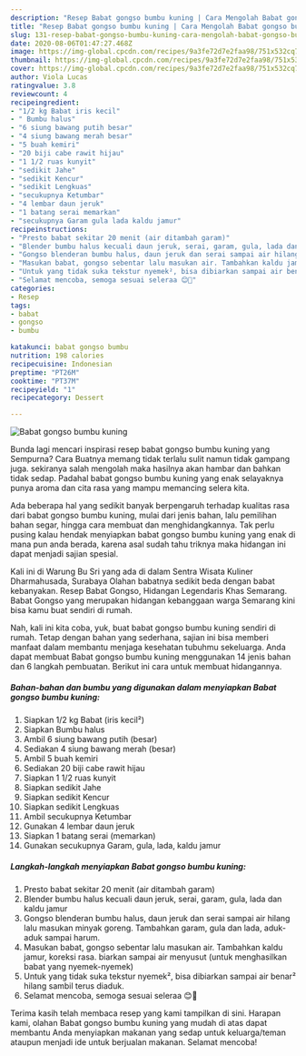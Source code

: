 ```yaml
---
description: "Resep Babat gongso bumbu kuning | Cara Mengolah Babat gongso bumbu kuning Yang Mudah Dan Praktis"
title: "Resep Babat gongso bumbu kuning | Cara Mengolah Babat gongso bumbu kuning Yang Mudah Dan Praktis"
slug: 131-resep-babat-gongso-bumbu-kuning-cara-mengolah-babat-gongso-bumbu-kuning-yang-mudah-dan-praktis
date: 2020-08-06T01:47:27.468Z
image: https://img-global.cpcdn.com/recipes/9a3fe72d7e2faa98/751x532cq70/babat-gongso-bumbu-kuning-foto-resep-utama.jpg
thumbnail: https://img-global.cpcdn.com/recipes/9a3fe72d7e2faa98/751x532cq70/babat-gongso-bumbu-kuning-foto-resep-utama.jpg
cover: https://img-global.cpcdn.com/recipes/9a3fe72d7e2faa98/751x532cq70/babat-gongso-bumbu-kuning-foto-resep-utama.jpg
author: Viola Lucas
ratingvalue: 3.8
reviewcount: 4
recipeingredient:
- "1/2 kg Babat iris kecil"
- " Bumbu halus"
- "6 siung bawang putih besar"
- "4 siung bawang merah besar"
- "5 buah kemiri"
- "20 biji cabe rawit hijau"
- "1 1/2 ruas kunyit"
- "sedikit Jahe"
- "sedikit Kencur"
- "sedikit Lengkuas"
- "secukupnya Ketumbar"
- "4 lembar daun jeruk"
- "1 batang serai memarkan"
- "secukupnya Garam gula lada kaldu jamur"
recipeinstructions:
- "Presto babat sekitar 20 menit (air ditambah garam)"
- "Blender bumbu halus kecuali daun jeruk, serai, garam, gula, lada dan kaldu jamur"
- "Gongso blenderan bumbu halus, daun jeruk dan serai sampai air hilang lalu masukan minyak goreng. Tambahkan garam, gula dan lada, aduk-aduk sampai harum."
- "Masukan babat, gongso sebentar lalu masukan air. Tambahkan kaldu jamur, koreksi rasa. biarkan sampai air menyusut (untuk menghasilkan babat yang nyemek-nyemek)"
- "Untuk yang tidak suka tekstur nyemek², bisa dibiarkan sampai air benar² hilang sambil terus diaduk."
- "Selamat mencoba, semoga sesuai seleraa 😊🙏"
categories:
- Resep
tags:
- babat
- gongso
- bumbu

katakunci: babat gongso bumbu 
nutrition: 198 calories
recipecuisine: Indonesian
preptime: "PT26M"
cooktime: "PT37M"
recipeyield: "1"
recipecategory: Dessert

---
```



![Babat gongso bumbu kuning](https://img-global.cpcdn.com/recipes/9a3fe72d7e2faa98/751x532cq70/babat-gongso-bumbu-kuning-foto-resep-utama.jpg)

Bunda lagi mencari inspirasi resep babat gongso bumbu kuning yang Sempurna? Cara Buatnya memang tidak terlalu sulit namun tidak gampang juga. sekiranya salah mengolah maka hasilnya akan hambar dan bahkan tidak sedap. Padahal babat gongso bumbu kuning yang enak selayaknya punya aroma dan cita rasa yang mampu memancing selera kita.

Ada beberapa hal yang sedikit banyak berpengaruh terhadap kualitas rasa dari babat gongso bumbu kuning, mulai dari jenis bahan, lalu pemilihan bahan segar, hingga cara membuat dan menghidangkannya. Tak perlu pusing kalau hendak menyiapkan babat gongso bumbu kuning yang enak di mana pun anda berada, karena asal sudah tahu triknya maka hidangan ini dapat menjadi sajian spesial.

Kali ini di Warung Bu Sri yang ada di dalam Sentra Wisata Kuliner Dharmahusada, Surabaya Olahan babatnya sedikit beda dengan babat kebanyakan. Resep Babat Gongso, Hidangan Legendaris Khas Semarang. Babat Gongso yang merupakan hidangan kebanggaan warga Semarang kini bisa kamu buat sendiri di rumah.


Nah, kali ini kita coba, yuk, buat babat gongso bumbu kuning sendiri di rumah. Tetap dengan bahan yang sederhana, sajian ini bisa memberi manfaat dalam membantu menjaga kesehatan tubuhmu sekeluarga. Anda dapat membuat Babat gongso bumbu kuning menggunakan 14 jenis bahan dan 6 langkah pembuatan. Berikut ini cara untuk membuat hidangannya.

<!--inarticleads1-->

##### Bahan-bahan dan bumbu yang digunakan dalam menyiapkan Babat gongso bumbu kuning:

1. Siapkan 1/2 kg Babat (iris kecil²)
1. Siapkan  Bumbu halus
1. Ambil 6 siung bawang putih (besar)
1. Sediakan 4 siung bawang merah (besar)
1. Ambil 5 buah kemiri
1. Sediakan 20 biji cabe rawit hijau
1. Siapkan 1 1/2 ruas kunyit
1. Siapkan sedikit Jahe
1. Siapkan sedikit Kencur
1. Siapkan sedikit Lengkuas
1. Ambil secukupnya Ketumbar
1. Gunakan 4 lembar daun jeruk
1. Siapkan 1 batang serai (memarkan)
1. Gunakan secukupnya Garam, gula, lada, kaldu jamur




<!--inarticleads2-->

##### Langkah-langkah menyiapkan Babat gongso bumbu kuning:

1. Presto babat sekitar 20 menit (air ditambah garam)
1. Blender bumbu halus kecuali daun jeruk, serai, garam, gula, lada dan kaldu jamur
1. Gongso blenderan bumbu halus, daun jeruk dan serai sampai air hilang lalu masukan minyak goreng. Tambahkan garam, gula dan lada, aduk-aduk sampai harum.
1. Masukan babat, gongso sebentar lalu masukan air. Tambahkan kaldu jamur, koreksi rasa. biarkan sampai air menyusut (untuk menghasilkan babat yang nyemek-nyemek)
1. Untuk yang tidak suka tekstur nyemek², bisa dibiarkan sampai air benar² hilang sambil terus diaduk.
1. Selamat mencoba, semoga sesuai seleraa 😊🙏




Terima kasih telah membaca resep yang kami tampilkan di sini. Harapan kami, olahan Babat gongso bumbu kuning yang mudah di atas dapat membantu Anda menyiapkan makanan yang sedap untuk keluarga/teman ataupun menjadi ide untuk berjualan makanan. Selamat mencoba!
